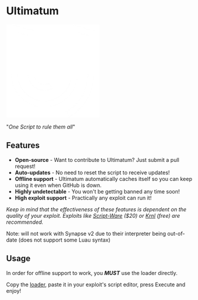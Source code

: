 # Ultimatum

[![Ultimatum Logo](https://raw.githubusercontent.com/Amourousity/Ultimatum/main/SmallLogo.png)](https://github.com/Amourousity/Ultimatum#Ultimatum)

"*One Script to rule them all*"

## Features

- **Open-source** - Want to contribute to Ultimatum? Just submit a pull request!
- **Auto-updates** - No need to reset the script to receive updates!
- **Offline support** - Ultimatum automatically caches itself so you can keep using it even when GitHub is down.
- **Highly undetectable** - You won't be getting banned any time soon!
- **High exploit support** - Practically any exploit can run it!

*Keep in mind that the effectiveness of these features is dependent on the quality of your exploit. Exploits like [Script-Ware](https://script-ware.com) ($20) or [Krnl](https://krnl.place) (free) are recommended.*

Note: will not work with Synapse v2 due to their interpreter being out-of-date (does not support some Luau syntax)

## Usage

In order for offline support to work, you ***MUST*** use the loader directly.

Copy the [loader](/Loader.lua), paste it in your exploit's script editor, press Execute and enjoy!
